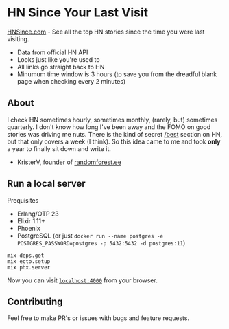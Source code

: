 # HN Since Your Last Visit

[HNSince.com](https://hnsince.com) - See all the top HN stories since the time you were last visiting.

- Data from official HN API
- Looks just like you're used to
- All links go straight back to HN
- Minumum time window is 3 hours (to save you from the dreadful blank page when checking every 2 minutes)

## About

I check HN sometimes hourly, sometimes monthly, (rarely, but) sometimes quarterly. I don't know how long I've been away and the FOMO on good stories was driving me nuts. There is the kind of secret [/best](https://news.ycombinator.com/best) section on HN, but that only covers a week (I think). So this idea came to me and took **only** a year to finally sit down and write it.

- KristerV, founder of [randomforest.ee](https://randomforest.ee/)

## Run a local server

Prequisites

- Erlang/OTP 23
- Elixir 1.11+
- Phoenix
- PostgreSQL (or just `docker run --name postgres -e POSTGRES_PASSWORD=postgres -p 5432:5432 -d postgres:11`)

```
mix deps.get
mix ecto.setup
mix phx.server
```

Now you can visit [`localhost:4000`](http://localhost:4000) from your browser.

## Contributing

Feel free to make PR's or issues with bugs and feature requests.
